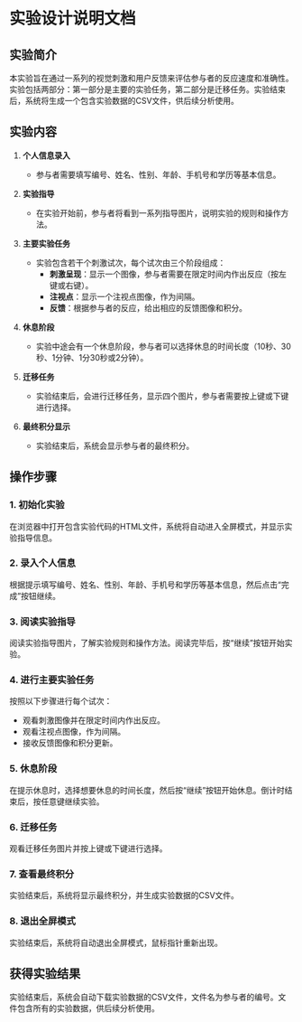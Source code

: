 
# 实验设计说明文档

## 实验简介

本实验旨在通过一系列的视觉刺激和用户反馈来评估参与者的反应速度和准确性。实验包括两部分：第一部分是主要的实验任务，第二部分是迁移任务。实验结束后，系统将生成一个包含实验数据的CSV文件，供后续分析使用。

## 实验内容

1.  **个人信息录入**
    
    -   参与者需要填写编号、姓名、性别、年龄、手机号和学历等基本信息。
2.  **实验指导**
    
    -   在实验开始前，参与者将看到一系列指导图片，说明实验的规则和操作方法。
3.  **主要实验任务**
    
    -   实验包含若干个刺激试次，每个试次由三个阶段组成：
        -   **刺激呈现**：显示一个图像，参与者需要在限定时间内作出反应（按左键或右键）。
        -   **注视点**：显示一个注视点图像，作为间隔。
        -   **反馈**：根据参与者的反应，给出相应的反馈图像和积分。
4.  **休息阶段**
    
    -   实验中途会有一个休息阶段，参与者可以选择休息的时间长度（10秒、30秒、1分钟、1分30秒或2分钟）。
5.  **迁移任务**
    
    -   实验结束后，会进行迁移任务，显示四个图片，参与者需要按上键或下键进行选择。
6.  **最终积分显示**
    
    -   实验结束后，系统会显示参与者的最终积分。

## 操作步骤

### 1. 初始化实验

在浏览器中打开包含实验代码的HTML文件，系统将自动进入全屏模式，并显示实验指导信息。

### 2. 录入个人信息

根据提示填写编号、姓名、性别、年龄、手机号和学历等基本信息，然后点击“完成”按钮继续。

### 3. 阅读实验指导

阅读实验指导图片，了解实验规则和操作方法。阅读完毕后，按“继续”按钮开始实验。

### 4. 进行主要实验任务

按照以下步骤进行每个试次：

-   观看刺激图像并在限定时间内作出反应。
-   观看注视点图像，作为间隔。
-   接收反馈图像和积分更新。

### 5. 休息阶段

在提示休息时，选择想要休息的时间长度，然后按“继续”按钮开始休息。倒计时结束后，按任意键继续实验。

### 6. 迁移任务

观看迁移任务图片并按上键或下键进行选择。

### 7. 查看最终积分

实验结束后，系统将显示最终积分，并生成实验数据的CSV文件。

### 8. 退出全屏模式

实验结束后，系统将自动退出全屏模式，鼠标指针重新出现。

## 获得实验结果

实验结束后，系统会自动下载实验数据的CSV文件，文件名为参与者的编号。文件包含所有的实验数据，供后续分析使用。